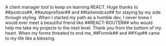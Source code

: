 A client manager tool to keep on learning REACT. Huge thanks to ##postcss##, ##autoprefixer## and ##tailwindcss## for staying by my side through styling. When I started my path as a humble dev, I never knew I would ever meet a beautiful friend like ##REACT-ROUTER## who would help me take my projects to the next level. Thank you from the bottom of my heart. When my forms threated to end me, ##Formik## and ##Yup## came to my life like a blessing.